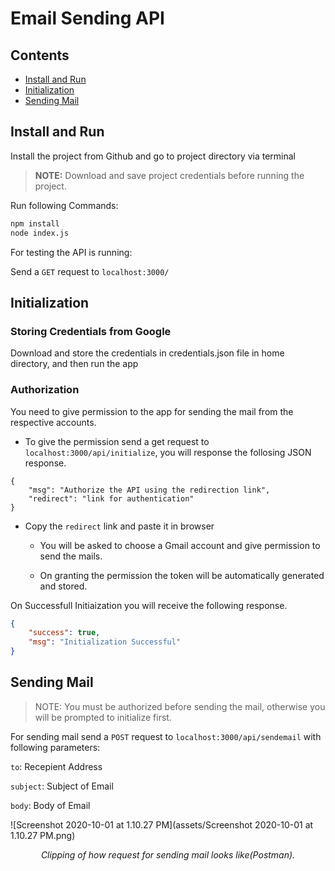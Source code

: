 # Email Sending API

## Contents

- [Install and Run](#install_and_run)
- [Initialization](#initialization)
- [Sending Mail](#sending_mails)

<div id="install_and_run"></div>

## Install and Run

Install the project from Github and go to project directory via terminal

> **NOTE:** Download and save project credentials before running the project.

Run following Commands:

```bash
npm install
node index.js
```

For testing the API is running:

Send a `GET` request to `localhost:3000/`

<div id="initialization"></div>

## Initialization

### Storing Credentials from Google

Download and store the credentials in credentials.json file in home directory, and then run the app

### Authorization

You need to give permission to the app for sending the mail from the respective accounts.

- To give the permission send a get request to `localhost:3000/api/initialize`, you will response the follosing JSON response.

```iso
{
    "msg": "Authorize the API using the redirection link",
    "redirect": "link for authentication"
}
```

- Copy the `redirect` link and paste it in browser 

  - You will be asked to choose a Gmail account and give permission to send the mails.

  - On granting the permission the token will be automatically generated and stored.

On Successfull Initiaization you will receive the following response.

```json
{
    "success": true,
    "msg": "Initialization Successful"
}
```

<div id="sending_mails"></div>

## Sending Mail

> NOTE: You must be authorized before sending the mail, otherwise you will be prompted to initialize first.

For sending mail send a `POST` request to `localhost:3000/api/sendemail` with following parameters:

`to`: Recepient Address

`subject`: Subject of Email

`body`: Body of Email

![Screenshot 2020-10-01 at 1.10.27 PM](assets/Screenshot 2020-10-01 at 1.10.27 PM.png)

<p align="center"><em>Clipping of how request for sending mail looks like(Postman).</em></p>


